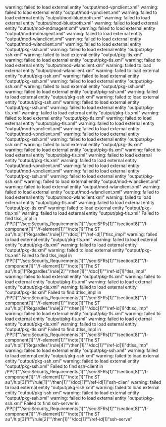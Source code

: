 warning: failed to load external entity "output/mod-vpnclient.xml"
warning: failed to load external entity "output/mod-vpnclient.xml"
warning: failed to load external entity "output/mod-bluetooth.xml"
warning: failed to load external entity "output/mod-bluetooth.xml"
warning: failed to load external entity "output/mod-mdmagent.xml"
warning: failed to load external entity "output/mod-mdmagent.xml"
warning: failed to load external entity "output/mod-wlanclient.xml"
warning: failed to load external entity "output/mod-wlanclient.xml"
warning: failed to load external entity "output/pkg-ssh.xml"
warning: failed to load external entity "output/pkg-ssh.xml"
warning: failed to load external entity "output/pkg-tls.xml"
warning: failed to load external entity "output/pkg-tls.xml"
warning: failed to load external entity "output/mod-wlanclient.xml"
warning: failed to load external entity "output/mod-wlanclient.xml"
warning: failed to load external entity "output/pkg-ssh.xml"
warning: failed to load external entity "output/pkg-ssh.xml"
warning: failed to load external entity "output/pkg-ssh.xml"
warning: failed to load external entity "output/pkg-ssh.xml"
warning: failed to load external entity "output/pkg-ssh.xml"
warning: failed to load external entity "output/pkg-ssh.xml"
warning: failed to load external entity "output/pkg-ssh.xml"
warning: failed to load external entity "output/pkg-ssh.xml"
warning: failed to load external entity "output/pkg-tls.xml"
warning: failed to load external entity "output/pkg-tls.xml"
warning: failed to load external entity "output/pkg-tls.xml"
warning: failed to load external entity "output/pkg-tls.xml"
warning: failed to load external entity "output/mod-vpnclient.xml"
warning: failed to load external entity "output/mod-vpnclient.xml"
warning: failed to load external entity "output/pkg-ssh.xml"
warning: failed to load external entity "output/pkg-ssh.xml"
warning: failed to load external entity "output/pkg-tls.xml"
warning: failed to load external entity "output/pkg-tls.xml"
warning: failed to load external entity "output/pkg-tls.xml"
warning: failed to load external entity "output/pkg-tls.xml"
warning: failed to load external entity "output/mod-vpnclient.xml"
warning: failed to load external entity "output/mod-vpnclient.xml"
warning: failed to load external entity "output/pkg-ssh.xml"
warning: failed to load external entity "output/pkg-ssh.xml"
warning: failed to load external entity "output/mod-wlanclient.xml"
warning: failed to load external entity "output/mod-wlanclient.xml"
warning: failed to load external entity "output/mod-wlanclient.xml"
warning: failed to load external entity "output/mod-wlanclient.xml"
warning: failed to load external entity "output/pkg-tls.xml"
warning: failed to load external entity "output/pkg-tls.xml"
warning: failed to load external entity "output/pkg-tls.xml"
warning: failed to load external entity "output/pkg-tls.xml"
 Failed to find tlsc_impl in /PP[1]""/sec:Security_Requirements[1]""/sec:SFRs[1]""/section[8]""/f-component[1]""/f-element[1]""/note[1]"The ST au"/h:p[1]"Regardles"/rule[1]""/doc[1]""/ref-id[1]"tlsc_impl"
warning: failed to load external entity "output/pkg-tls.xml"
warning: failed to load external entity "output/pkg-tls.xml"
warning: failed to load external entity "output/pkg-tls.xml"
warning: failed to load external entity "output/pkg-tls.xml"
 Failed to find tlss_impl in /PP[1]""/sec:Security_Requirements[1]""/sec:SFRs[1]""/section[8]""/f-component[1]""/f-element[1]""/note[1]"The ST au"/h:p[1]"Regardles"/rule[2]""/then[1]""/doc[1]""/ref-id[1]"tlss_impl"
warning: failed to load external entity "output/pkg-tls.xml"
warning: failed to load external entity "output/pkg-tls.xml"
warning: failed to load external entity "output/pkg-tls.xml"
warning: failed to load external entity "output/pkg-tls.xml"
 Failed to find dtlsc_impl in /PP[1]""/sec:Security_Requirements[1]""/sec:SFRs[1]""/section[8]""/f-component[1]""/f-element[1]""/note[1]"The ST au"/h:p[1]"Regardles"/rule[3]""/then[1]""/doc[1]""/ref-id[1]"dtlsc_imp"
warning: failed to load external entity "output/pkg-tls.xml"
warning: failed to load external entity "output/pkg-tls.xml"
warning: failed to load external entity "output/pkg-tls.xml"
warning: failed to load external entity "output/pkg-tls.xml"
 Failed to find dtlss_impl in /PP[1]""/sec:Security_Requirements[1]""/sec:SFRs[1]""/section[8]""/f-component[1]""/f-element[1]""/note[1]"The ST au"/h:p[1]"Regardles"/rule[4]""/then[1]""/doc[1]""/ref-id[1]"dtlss_imp"
warning: failed to load external entity "output/pkg-ssh.xml"
warning: failed to load external entity "output/pkg-ssh.xml"
warning: failed to load external entity "output/pkg-ssh.xml"
warning: failed to load external entity "output/pkg-ssh.xml"
 Failed to find ssh-client in /PP[1]""/sec:Security_Requirements[1]""/sec:SFRs[1]""/section[8]""/f-component[1]""/f-element[1]""/note[1]"The ST au"/h:p[3]"If"/rule[1]""/then[1]""/doc[1]""/ref-id[1]"ssh-clien"
warning: failed to load external entity "output/pkg-ssh.xml"
warning: failed to load external entity "output/pkg-ssh.xml"
warning: failed to load external entity "output/pkg-ssh.xml"
warning: failed to load external entity "output/pkg-ssh.xml"
 Failed to find ssh-server in /PP[1]""/sec:Security_Requirements[1]""/sec:SFRs[1]""/section[8]""/f-component[1]""/f-element[1]""/note[1]"The ST au"/h:p[3]"If"/rule[2]""/then[1]""/doc[1]""/ref-id[1]"ssh-serve"
